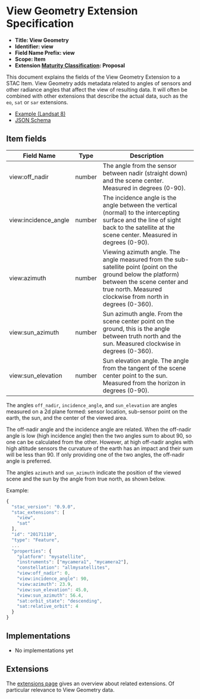 # View Geometry Extension Specification

- **Title: View Geometry**
- **Identifier: view**
- **Field Name Prefix: view**
- **Scope: Item**
- **Extension [Maturity Classification](../README.md#extension-maturity): Proposal**

This document explains the fields of the View Geometry Extension to a STAC Item. View Geometry adds metadata related to angles of sensors and other radiance angles that affect the view of resulting data. It will often be combined with other extensions that describe the actual data, such as the `eo`, `sat` or `sar` extensions.

- [Example (Landsat 8)](../eo/examples/example-landsat8.json)
- [JSON Schema](json-schema/schema.json)

## Item fields

| Field Name       | Type                     | Description |
| ---------------- | ------------------------ | ----------- |
| view:off_nadir       | number               | The angle from the sensor between nadir (straight down) and the scene center. Measured in degrees (0-90). |
| view:incidence_angle | number               | The incidence angle is the angle between the vertical (normal) to the intercepting surface and the line of sight back to the satellite at the scene center. Measured in degrees (0-90). |
| view:azimuth         | number               | Viewing azimuth angle. The angle measured from the sub-satellite point (point on the ground below the platform) between the scene center and true north. Measured clockwise from north in degrees (0-360). |
| view:sun_azimuth     | number               | Sun azimuth angle. From the scene center point on the ground, this is the angle between truth north and the sun. Measured clockwise in degrees (0-360). |
| view:sun_elevation   | number               | Sun elevation angle. The angle from the tangent of the scene center point to the sun. Measured from the horizon in degrees (0-90). |

The angles `off_nadir`, `incidence_angle`, and `sun_elevation` are angles measured on a 2d plane formed: sensor location, sub-sensor point on the earth, the sun, and the center of the viewed area.

The off-nadir angle and the incidence angle are related. When the off-nadir angle is low (high incidence angle) then the two angles sum to about 90, so one can be calculated from the other. However, at high off-nadir angles with high altitude sensors the curvature of the earth has an impact and their sum will be less than 90. If only providing one of the two angles, the off-nadir angle is preferred.

The angles `azimuth` and `sun_azimuth` indicate the position of the viewed scene and the sun by the angle from true north, as shown below.

Example:
```js
{
  "stac_version": "0.9.0",
  "stac_extensions": [
    "view",
    "sat"
  ],
  "id": "20171110",
  "type": "Feature",
  ...
  "properties": {
    "platform": "mysatellite",
    "instruments": ["mycamera1", "mycamera2"],
    "constellation": "allmysatellites",
    "view:off_nadir": 0,
    "view:incidence_angle": 90,
    "view:azimuth": 23.9,
    "view:sun_elevation": 45.0,
    "view:sun_azimuth": 56.4,
    "sat:orbit_state": "descending",
    "sat:relative_orbit": 4
  }
}
```

## Implementations

- No implementations yet

## Extensions

The [extensions page](../README.md) gives an overview about related extensions. Of particular relevance to View Geometry data.
